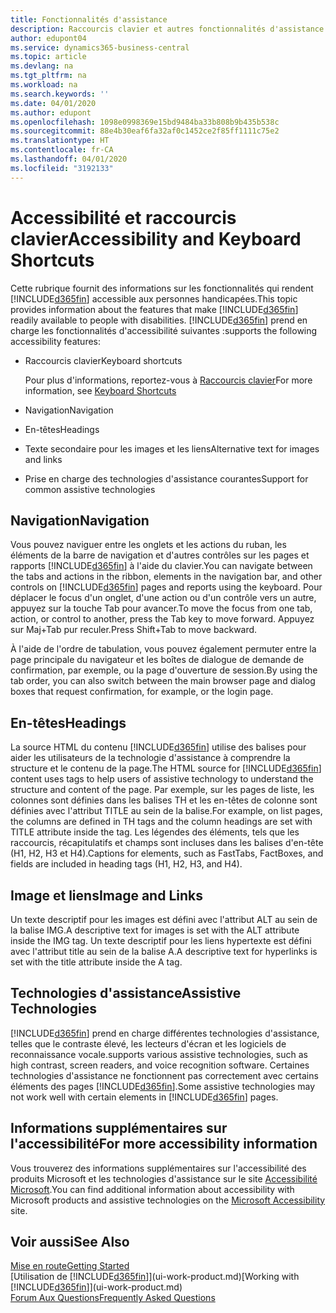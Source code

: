 ```yaml
---
title: Fonctionnalités d'assistance
description: Raccourcis clavier et autres fonctionnalités d'assistance.
author: edupont04
ms.service: dynamics365-business-central
ms.topic: article
ms.devlang: na
ms.tgt_pltfrm: na
ms.workload: na
ms.search.keywords: ''
ms.date: 04/01/2020
ms.author: edupont
ms.openlocfilehash: 1098e0998369e15bd9484ba33b808b9b435b538c
ms.sourcegitcommit: 88e4b30eaf6fa32af0c1452ce2f85ff1111c75e2
ms.translationtype: HT
ms.contentlocale: fr-CA
ms.lasthandoff: 04/01/2020
ms.locfileid: "3192133"
---
```

# <a name="accessibility-and-keyboard-shortcuts"></a><span data-ttu-id="65705-103">Accessibilité et raccourcis clavier</span><span class="sxs-lookup"><span data-stu-id="65705-103">Accessibility and Keyboard Shortcuts</span></span>
<span data-ttu-id="65705-104">Cette rubrique fournit des informations sur les fonctionnalités qui rendent [!INCLUDE[d365fin](includes/d365fin_md.md)] accessible aux personnes handicapées.</span><span class="sxs-lookup"><span data-stu-id="65705-104">This topic provides information about the features that make [!INCLUDE[d365fin](includes/d365fin_md.md)] readily available to people with disabilities.</span></span> [!INCLUDE[d365fin](includes/d365fin_md.md)] <span data-ttu-id="65705-105">prend en charge les fonctionnalités d'accessibilité suivantes :</span><span class="sxs-lookup"><span data-stu-id="65705-105">supports the following accessibility features:</span></span>  

-   <span data-ttu-id="65705-106">Raccourcis clavier</span><span class="sxs-lookup"><span data-stu-id="65705-106">Keyboard shortcuts</span></span>

    <span data-ttu-id="65705-107">Pour plus d'informations, reportez-vous à [Raccourcis clavier](keyboard-shortcuts.md)</span><span class="sxs-lookup"><span data-stu-id="65705-107">For more information, see [Keyboard Shortcuts](keyboard-shortcuts.md)</span></span>

-   <span data-ttu-id="65705-108">Navigation</span><span class="sxs-lookup"><span data-stu-id="65705-108">Navigation</span></span>  

-   <span data-ttu-id="65705-109">En-têtes</span><span class="sxs-lookup"><span data-stu-id="65705-109">Headings</span></span>  

-   <span data-ttu-id="65705-110">Texte secondaire pour les images et les liens</span><span class="sxs-lookup"><span data-stu-id="65705-110">Alternative text for images and links</span></span>  

-   <span data-ttu-id="65705-111">Prise en charge des technologies d'assistance courantes</span><span class="sxs-lookup"><span data-stu-id="65705-111">Support for common assistive technologies</span></span>  

<!-- moved to separate article
##  <a name="Keyboard"></a> Keyboard Shortcuts in the browser
 [!INCLUDE[d365fin](includes/d365fin_md.md)] supports the keyboard shortcuts that are supported by most web browsers. The keyboard shortcuts described here refer to the U.S. keyboard layout. The layout of the keys on other keyboards may not correspond exactly to the keys on a U.S. keyboard.  

|To do this|Press|  
|----------------|-----------|  
|To move focus to the next or previous control or element on a page, such as buttons, fields, or items in a list.|Tab, Shift+Tab|  
|To enable or access the element or control that is in focus.|Enter|  
|To scroll items up and down in a list.|Up Arrow, Down Arrow|  
|To scroll columns of an item left and right in a list.|Left Arrow, Right Arrow|  
|To open a drop-down list or look up a value for a field.|Alt+Down Arrow|  
|To move focus to the next element outside the list.|Ctrl + Enter|  
|To see the transactions that resulted in a calculated value in a field.|Alt+Right Arrow|  

-->

##  <a name="navigation"></a><a name="Navigation"></a> <span data-ttu-id="65705-112">Navigation</span><span class="sxs-lookup"><span data-stu-id="65705-112">Navigation</span></span>  
 <span data-ttu-id="65705-113">Vous pouvez naviguer entre les onglets et les actions du ruban, les éléments de la barre de navigation et d'autres contrôles sur les pages et rapports [!INCLUDE[d365fin](includes/d365fin_md.md)] à l'aide du clavier.</span><span class="sxs-lookup"><span data-stu-id="65705-113">You can navigate between the tabs and actions in the ribbon, elements in the navigation bar, and other controls on [!INCLUDE[d365fin](includes/d365fin_md.md)] pages and reports using the keyboard.</span></span> <span data-ttu-id="65705-114">Pour déplacer le focus d'un onglet, d'une action ou d'un contrôle vers un autre, appuyez sur la touche Tab pour avancer.</span><span class="sxs-lookup"><span data-stu-id="65705-114">To move the focus from one tab, action, or control to another, press the Tab key to move forward.</span></span> <span data-ttu-id="65705-115">Appuyez sur Maj+Tab pur reculer.</span><span class="sxs-lookup"><span data-stu-id="65705-115">Press Shift+Tab to move backward.</span></span>  

 <span data-ttu-id="65705-116">À l'aide de l'ordre de tabulation, vous pouvez également permuter entre la page principale du navigateur et les boîtes de dialogue de demande de confirmation, par exemple, ou la page d'ouverture de session.</span><span class="sxs-lookup"><span data-stu-id="65705-116">By using the tab order, you can also switch between the main browser page and dialog boxes that request confirmation, for example, or the login page.</span></span>  

##  <a name="headings"></a><a name="Headings"></a> <span data-ttu-id="65705-117">En-têtes</span><span class="sxs-lookup"><span data-stu-id="65705-117">Headings</span></span>  
 <span data-ttu-id="65705-118">La source HTML du contenu [!INCLUDE[d365fin](includes/d365fin_md.md)] utilise des balises pour aider les utilisateurs de la technologie d'assistance à comprendre la structure et le contenu de la page.</span><span class="sxs-lookup"><span data-stu-id="65705-118">The HTML source for [!INCLUDE[d365fin](includes/d365fin_md.md)] content uses tags to help users of assistive technology to understand the structure and content of the page.</span></span> <span data-ttu-id="65705-119">Par exemple, sur les pages de liste, les colonnes sont définies dans les balises TH et les en-têtes de colonne sont définies avec l'attribut TITLE au sein de la balise.</span><span class="sxs-lookup"><span data-stu-id="65705-119">For example, on list pages, the columns are defined in TH tags and the column headings are set with TITLE attribute inside the tag.</span></span> <span data-ttu-id="65705-120">Les légendes des éléments, tels que les raccourcis, récapitulatifs et champs sont incluses dans les balises d'en-tête (H1, H2, H3 et H4).</span><span class="sxs-lookup"><span data-stu-id="65705-120">Captions for elements, such as FastTabs, FactBoxes, and fields are included in heading tags (H1, H2, H3, and H4).</span></span>  

##  <a name="image-and-links"></a><a name="Images"></a> <span data-ttu-id="65705-121">Image et liens</span><span class="sxs-lookup"><span data-stu-id="65705-121">Image and Links</span></span>  
 <span data-ttu-id="65705-122">Un texte descriptif pour les images est défini avec l'attribut ALT au sein de la balise IMG.</span><span class="sxs-lookup"><span data-stu-id="65705-122">A descriptive text for images is set with the ALT attribute inside the IMG tag.</span></span> <span data-ttu-id="65705-123">Un texte descriptif pour les liens hypertexte est défini avec l'attribut title au sein de la balise A.</span><span class="sxs-lookup"><span data-stu-id="65705-123">A descriptive text for hyperlinks is set with the title attribute inside the A tag.</span></span>  

##  <a name="assistive-technologies"></a><a name="AssistiveTech"></a> <span data-ttu-id="65705-124">Technologies d'assistance</span><span class="sxs-lookup"><span data-stu-id="65705-124">Assistive Technologies</span></span>  
[!INCLUDE[d365fin](includes/d365fin_md.md)] <span data-ttu-id="65705-125">prend en charge différentes technologies d'assistance, telles que le contraste élevé, les lecteurs d'écran et les logiciels de reconnaissance vocale.</span><span class="sxs-lookup"><span data-stu-id="65705-125">supports various assistive technologies, such as high contrast, screen readers, and voice recognition software.</span></span> <span data-ttu-id="65705-126">Certaines technologies d'assistance ne fonctionnent pas correctement avec certains éléments des pages [!INCLUDE[d365fin](includes/d365fin_md.md)].</span><span class="sxs-lookup"><span data-stu-id="65705-126">Some assistive technologies may not work well with certain elements in [!INCLUDE[d365fin](includes/d365fin_md.md)] pages.</span></span>  

## <a name="for-more-accessibility-information"></a><span data-ttu-id="65705-127">Informations supplémentaires sur l'accessibilité</span><span class="sxs-lookup"><span data-stu-id="65705-127">For more accessibility information</span></span>  
<span data-ttu-id="65705-128">Vous trouverez des informations supplémentaires sur l'accessibilité des produits Microsoft et les technologies d'assistance sur le site [Accessibilité Microsoft](https://go.microsoft.com/fwlink/?LinkId=262160).</span><span class="sxs-lookup"><span data-stu-id="65705-128">You can find additional information about accessibility with Microsoft products and assistive technologies on the [Microsoft Accessibility](https://go.microsoft.com/fwlink/?LinkId=262160) site.</span></span>

## <a name="see-also"></a><span data-ttu-id="65705-129">Voir aussi</span><span class="sxs-lookup"><span data-stu-id="65705-129">See Also</span></span>
[<span data-ttu-id="65705-130">Mise en route</span><span class="sxs-lookup"><span data-stu-id="65705-130">Getting Started</span></span>](product-get-started.md)  
<span data-ttu-id="65705-131">[Utilisation de [!INCLUDE[d365fin](includes/d365fin_md.md)]](ui-work-product.md)</span><span class="sxs-lookup"><span data-stu-id="65705-131">[Working with [!INCLUDE[d365fin](includes/d365fin_md.md)]](ui-work-product.md)</span></span>  
[<span data-ttu-id="65705-132">Forum Aux Questions</span><span class="sxs-lookup"><span data-stu-id="65705-132">Frequently Asked Questions</span></span>](across-faq.md)  
